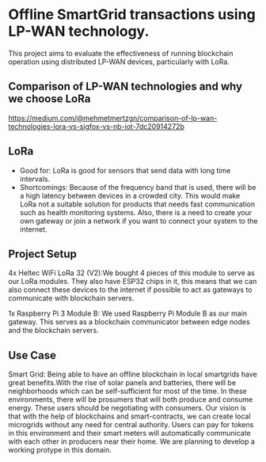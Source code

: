 # Offline SmartGrid transactions using LP-WAN technology.

This project aims to evaluate the effectiveness of running blockchain operation using distributed LP-WAN devices, particularly with LoRa.

## Comparison of LP-WAN technologies and why we choose LoRa
https://medium.com/@mehmetmertzgn/comparison-of-lp-wan-technologies-lora-vs-sigfox-vs-nb-iot-7dc20914272b

## LoRa
-	Good for: LoRa is good for sensors that send data with long time intervals. 
-	Shortcomings: Because of the frequency band that is used, there will be a high latency between devices in a crowded city. This would make LoRa not a suitable solution for products that needs fast communication such as health monitoring systems. Also, there is a need to create your own gateway or join a network if you want to connect your system to the internet.

## Project Setup
4x Heltec WiFi LoRa 32 (V2):We bought 4 pieces of this module to serve as our LoRa modules. They also have ESP32 chips in it, this means that we can also connect these devices to the internet if possible to act as gateways to communicate with blockchain servers.

1x Raspberry Pi 3 Module B: We used Raspberry Pi Module B as our main gateway. This serves as a blockchain communicator between edge nodes and the blockchain 
servers.


## Use Case
Smart Grid: Being able to have an offline blockchain in local smartgrids have great benefits.With the rise of solar panels and batteries, there will be neighborhoods which can be self-sufficient for most of the time. In these environments, there will be prosumers that will both produce and consume energy. These users should be negotiating with consumers. Our vision is that with the help of blockchains and smart-contracts, we can create local microgrids without any need for central authority. Users can pay for tokens in this environment and their smart meters will automatically communicate with each other in producers near their home. We are planning to develop a working protype in this domain.
